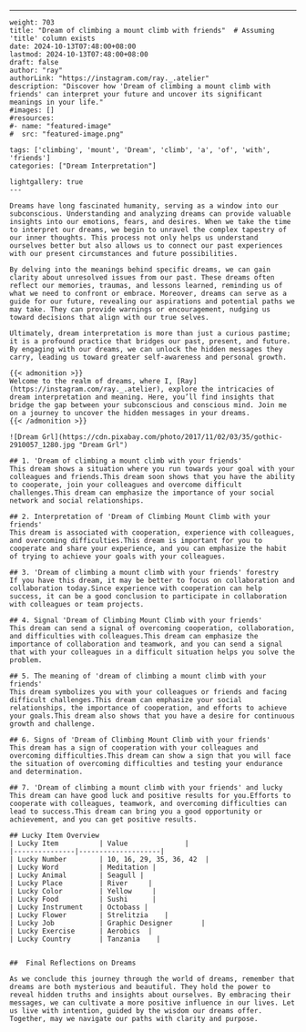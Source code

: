 ---
    weight: 703
    title: "Dream of climbing a mount climb with friends"  # Assuming 'title' column exists
    date: 2024-10-13T07:48:00+08:00
    lastmod: 2024-10-13T07:48:00+08:00
    draft: false
    author: "ray"
    authorLink: "https://instagram.com/ray._.atelier"
    description: "Discover how 'Dream of climbing a mount climb with friends' can interpret your future and uncover its significant meanings in your life."
    #images: []
    #resources:
    #- name: "featured-image"
    #  src: "featured-image.png"
    
    tags: ['climbing', 'mount', 'Dream', 'climb', 'a', 'of', 'with', 'friends']
    categories: ["Dream Interpretation"]
    
    lightgallery: true
    ---
    
    Dreams have long fascinated humanity, serving as a window into our subconscious. Understanding and analyzing dreams can provide valuable insights into our emotions, fears, and desires. When we take the time to interpret our dreams, we begin to unravel the complex tapestry of our inner thoughts. This process not only helps us understand ourselves better but also allows us to connect our past experiences with our present circumstances and future possibilities.
    
    By delving into the meanings behind specific dreams, we can gain clarity about unresolved issues from our past. These dreams often reflect our memories, traumas, and lessons learned, reminding us of what we need to confront or embrace. Moreover, dreams can serve as a guide for our future, revealing our aspirations and potential paths we may take. They can provide warnings or encouragement, nudging us toward decisions that align with our true selves.
    
    Ultimately, dream interpretation is more than just a curious pastime; it is a profound practice that bridges our past, present, and future. By engaging with our dreams, we can unlock the hidden messages they carry, leading us toward greater self-awareness and personal growth.
    
    {{< admonition >}}
    Welcome to the realm of dreams, where I, [Ray](https://instagram.com/ray._.atelier), explore the intricacies of dream interpretation and meaning. Here, you’ll find insights that bridge the gap between your subconscious and conscious mind. Join me on a journey to uncover the hidden messages in your dreams.
    {{< /admonition >}}
    
    ![Dream Grl](https://cdn.pixabay.com/photo/2017/11/02/03/35/gothic-2910057_1280.jpg "Dream Grl")
    
    ## 1. 'Dream of climbing a mount climb with your friends'
    This dream shows a situation where you run towards your goal with your colleagues and friends.This dream soon shows that you have the ability to cooperate, join your colleagues and overcome difficult challenges.This dream can emphasize the importance of your social network and social relationships.
    
    ## 2. Interpretation of 'Dream of Climbing Mount Climb with your friends'
    This dream is associated with cooperation, experience with colleagues, and overcoming difficulties.This dream is important for you to cooperate and share your experience, and you can emphasize the habit of trying to achieve your goals with your colleagues.
    
    ## 3. 'Dream of climbing a mount climb with your friends' forestry
    If you have this dream, it may be better to focus on collaboration and collaboration today.Since experience with cooperation can help success, it can be a good conclusion to participate in collaboration with colleagues or team projects.
    
    ## 4. Signal 'Dream of Climbing Mount Climb with your friends'
    This dream can send a signal of overcoming cooperation, collaboration, and difficulties with colleagues.This dream can emphasize the importance of collaboration and teamwork, and you can send a signal that with your colleagues in a difficult situation helps you solve the problem.
    
    ## 5. The meaning of 'dream of climbing a mount climb with your friends'
    This dream symbolizes you with your colleagues or friends and facing difficult challenges.This dream can emphasize your social relationships, the importance of cooperation, and efforts to achieve your goals.This dream also shows that you have a desire for continuous growth and challenge.
    
    ## 6. Signs of 'Dream of Climbing Mount Climb with your friends'
    This dream has a sign of cooperation with your colleagues and overcoming difficulties.This dream can show a sign that you will face the situation of overcoming difficulties and testing your endurance and determination.
    
    ## 7. 'Dream of climbing a mount climb with your friends' and lucky
    This dream can have good luck and positive results for you.Efforts to cooperate with colleagues, teamwork, and overcoming difficulties can lead to success.This dream can bring you a good opportunity or achievement, and you can get positive results.
    
    ## Lucky Item Overview
    | Lucky Item          | Value              |
    |---------------|--------------------|
    | Lucky Number        | 10, 16, 29, 35, 36, 42  |
    | Lucky Word          | Meditation |
    | Lucky Animal        | Seagull |
    | Lucky Place         | River     |
    | Lucky Color         | Yellow     |
    | Lucky Food          | Sushi      |
    | Lucky Instrument    | Octobass |
    | Lucky Flower        | Strelitzia    |
    | Lucky Job           | Graphic Designer       |
    | Lucky Exercise      | Aerobics  |
    | Lucky Country       | Tanzania    |
    
    
    ##  Final Reflections on Dreams
    
    As we conclude this journey through the world of dreams, remember that dreams are both mysterious and beautiful. They hold the power to reveal hidden truths and insights about ourselves. By embracing their messages, we can cultivate a more positive influence in our lives. Let us live with intention, guided by the wisdom our dreams offer. Together, may we navigate our paths with clarity and purpose.
    
